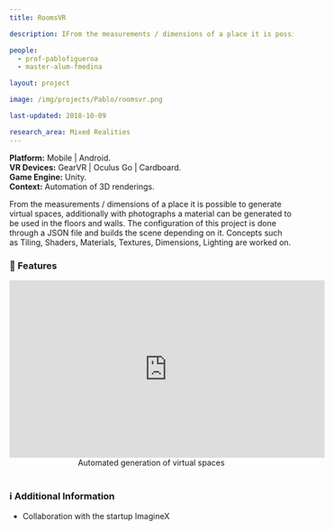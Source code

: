 ```yaml
---
title: RoomsVR

description: IFrom the measurements / dimensions of a place it is possible to generate virtual spaces, additionally with photographs a material can be generated to be used in the floors and walls. The configuration of this project is done through a JSON file and builds the scene depending on it. Concepts such as Tiling, Shaders, Materials, Textures, Dimensions, Lighting are worked on.

people:
  - prof-pablofigueroa
  - master-alum-fmedina

layout: project

image: /img/projects/Pablo/roomsvr.png

last-updated: 2018-10-09

research_area: Mixed Realities
---
```


<b>Platform:</b> Mobile | Android. <br>
<b>VR Devices:</b> GearVR | Oculus Go | Cardboard. <br>
<b>Game Engine:</b> Unity.<br>
<b>Context:</b> Automation of 3D renderings.<br>

From the measurements / dimensions of a place it is possible to generate virtual spaces, additionally with photographs a material can be generated to be used in the floors and walls. The configuration of this project is done through a JSON file and builds the scene depending on it. Concepts such as Tiling, Shaders, Materials, Textures, Dimensions, Lighting are worked on.

<h3>🌟<b> Features</b></h3>
<center>
  <iframe width="560" height="315" src="https://www.youtube.com/embed/mrSgmlmEYdA" frameborder="0" allow="autoplay; encrypted-media" allowfullscreen></iframe>
  <br><div style="max-width: 550px;">Automated generation of virtual spaces</div>
</center>

<br>

<h3>ℹ️<b> Additional Information</b></h3>
<ul>
  <li>Collaboration with the startup ImagineX</li>
</ul>
